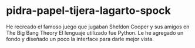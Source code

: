 # pidra-papel-tijera-lagarto-spock
He recreado el famoso juego que jugaban Sheldon Cooper y sus amigos en The Big Bang Theory
El lenguaje utilizado fue Python.
Le he agregado un fondo y diseñado un poco la interface para darle mejor vista.
